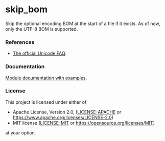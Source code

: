 # skip_bom

Skip the optional encoding BOM at the start of a file if it exists.
As of now, only the UTF-8 BOM is supported.

### References

* [The official Unicode FAQ](https://www.unicode.org/faq/utf_bom.html).

### Documentation

[Module documentation with examples](https://docs.rs/skip_bom).

### License

This project is licensed under either of

 * Apache License, Version 2.0, ([LICENSE-APACHE](LICENSE-APACHE) or
   https://www.apache.org/licenses/LICENSE-2.0)
 * MIT license ([LICENSE-MIT](LICENSE-MIT) or
   https://opensource.org/licenses/MIT)

at your option.
